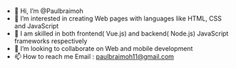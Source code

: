- 👋 Hi, I’m @Paulbraimoh
- 👀 I’m interested in creating Web pages with languages like HTML, CSS and JavaScript
- 🌱 I am skilled in both frontend( Vue.js) and backend( Node.js) JavaScript frameworks respectively
- 💞️ I’m looking to collaborate on Web and mobile development 
- 📫 How to reach me Email : paulbraimoh11@gmail.com 

<!---
Paulbraimoh/Paulbraimoh is a ✨ special ✨ repository because its `README.md` (this file) appears on your GitHub profile.
You can click the Preview link to take a look at your changes.
--->
